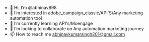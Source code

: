 - 👋 Hi, I’m @abhinav998
- 👀 I’m interested in adobe_campaign_classic/API'S/Any marketing automation tool
- 🌱 I’m currently learning API's/Moengage
- 💞️ I’m looking to collaborate on Any automation marketing journey
- 📫 How to reach me abhinavkumarsingh201@gmail.com

<!---
abhinav998/abhinav998 is a ✨ special ✨ repository because its `README.md` (this file) appears on your GitHub profile.
You can click the Preview link to take a look at your changes.
--->
